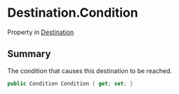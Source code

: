 # Destination.Condition

Property in [Destination](/api/csharp/yarn.compiler.basicblock.destination.md)

## Summary


The condition that causes this destination to be reached.


```csharp
public Condition Condition { get; set; }
```

